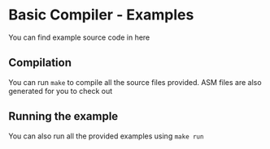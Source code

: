 # Basic Compiler - Examples

You can find example source code in here

## Compilation

You can run `make` to compile all the source files provided. ASM files are also generated for you to check out

## Running the example

You can also run all the provided examples using `make run`
